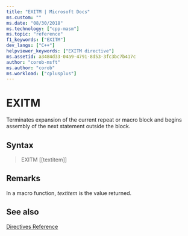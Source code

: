 ```yaml
---
title: "EXITM | Microsoft Docs"
ms.custom: ""
ms.date: "08/30/2018"
ms.technology: ["cpp-masm"]
ms.topic: "reference"
f1_keywords: ["EXITM"]
dev_langs: ["C++"]
helpviewer_keywords: ["EXITM directive"]
ms.assetid: a3484d33-04a9-4791-8d53-3fc3bc7b417c
author: "corob-msft"
ms.author: "corob"
ms.workload: ["cplusplus"]
---
```

# EXITM

Terminates expansion of the current repeat or macro block and begins assembly of the next statement outside the block.

## Syntax

> EXITM [[textitem]]

## Remarks

In a macro function, *textitem* is the value returned.

## See also

[Directives Reference](../../assembler/masm/directives-reference.md)<br/>